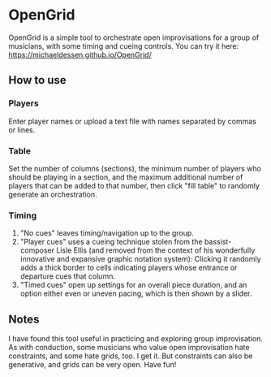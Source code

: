 # OpenGrid
OpenGrid is a simple tool to orchestrate open improvisations for a group of musicians, with some timing and cueing controls. You can try it here: https://michaeldessen.github.io/OpenGrid/

## How to use

### Players
Enter player names or upload a text file with names separated by commas or lines.

### Table
Set the number of columns (sections), the minimum number of players who should be playing in a section, and the maximum additional number of players that can be added to that number, then click "fill table" to randomly generate an orchestration.

### Timing
1. "No cues" leaves timing/navigation up to the group.
2. "Player cues" uses a cueing technique stolen from the bassist-composer Lisle Ellis (and removed from the context of his wonderfully innovative and expansive graphic notation system): Clicking it randomly adds a thick border to cells indicating players whose entrance or departure cues that column.
3. "Timed cues" open up settings for an overall piece duration, and an option either even or uneven pacing, which is then shown by a slider.

## Notes

I have found this tool useful in practicing and exploring group improvisation. As with conduction, some musicians who value open improvisation hate constraints, and some hate grids, too. I get it. But constraints can also be generative, and grids can be very open. Have fun!
